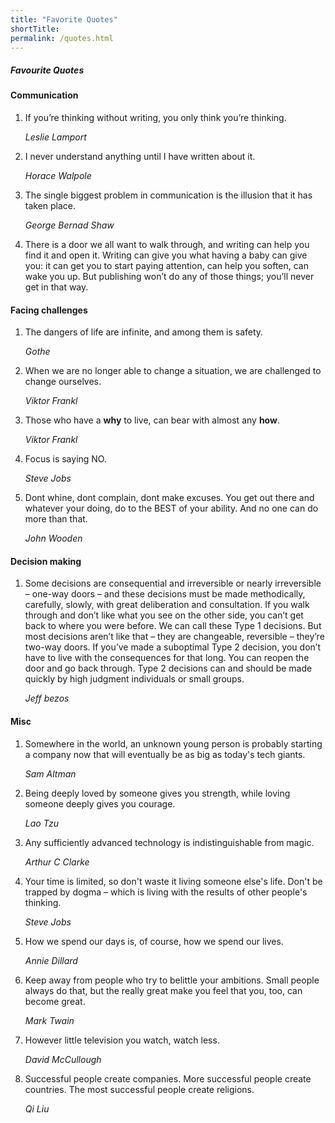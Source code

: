 ```yaml
---
title: "Favorite Quotes"
shortTitle: 
permalink: /quotes.html
---
```


##### Favourite Quotes

#### Communication

1. If you’re thinking without writing, you only think you’re thinking.

   *Leslie Lamport*

1. I never understand anything until I have written about it.
   
   *Horace Walpole*

1. The single biggest problem in communication is the illusion that it has taken place.

   *George Bernad Shaw*

1. There is a door we all want to walk through, and writing can help you find it and open it. Writing can give you what having a baby can give you: it can get you to start paying attention, can help you soften, can wake you up. But publishing won’t do any of those things; you’ll never get in that way.

#### Facing challenges


1. The dangers of life are infinite, and among them is safety. 

   *Gothe*

1. When we are no longer able to change a situation, we are challenged to change ourselves.

   *Viktor Frankl*
  
1. Those who have a **why** to live, can bear with almost any **how**.

   *Viktor Frankl*

1. Focus is saying NO.

   *Steve Jobs*

1. Dont whine, dont complain, dont make excuses.  You get out there and whatever your doing, do to the BEST of your ability.  And no one can do more than that.

   *John Wooden*

#### Decision making

1. Some decisions are consequential and irreversible or nearly irreversible – one-way doors – and these decisions must be made methodically, carefully, slowly, with great deliberation and consultation. If you walk through and don’t like what you see on the other side, you can’t get back to where you were before. We can call these Type 1 decisions. But most decisions aren’t like that – they are changeable, reversible – they’re two-way doors. If you’ve made a suboptimal Type 2 decision, you don’t have to live with the consequences for that long. You can reopen the door and go back through. Type 2 decisions can and should be made quickly by high judgment individuals or small groups.

   *Jeff bezos*

#### Misc

1. Somewhere in the world, an unknown young person is probably starting a company now that will eventually be as big as today's tech giants.

   *Sam Altman*
   

1. Being deeply loved by someone gives you strength, while loving someone deeply gives you courage.
   
   *Lao Tzu*

1. Any sufficiently advanced technology is indistinguishable from magic.
   
   *Arthur C Clarke*

1. Your time is limited, so don't waste it living someone else's life. Don't be trapped by dogma – which is living with the results of other people's thinking.

   *Steve Jobs*
    
1. How we spend our days is, of course, how we spend our lives.

   *Annie Dillard*

1. Keep away from people who try to belittle your ambitions. Small people always do that, but the really great make you feel that you, too, can become great.

   *Mark Twain*
   
1. However little television you watch, watch less.

   *David McCullough*

1. Successful people create companies.  More successful people create countries.  The most successful people create religions.

   *Qi Liu*



